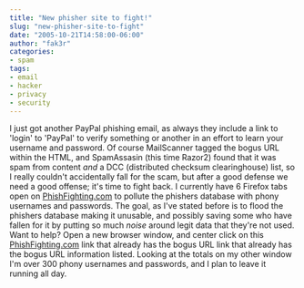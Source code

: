 ```yaml
---
title: "New phisher site to fight!"
slug: "new-phisher-site-to-fight"
date: "2005-10-21T14:58:00-06:00"
author: "fak3r"
categories:
- spam
tags:
- email
- hacker
- privacy
- security
---
```


I just got another PayPal phishing email, as always they include a link to 'login' to 'PayPal' to verify something or another in an effort to learn your username and password. Of course MailScanner tagged the bogus URL within the HTML, and SpamAssasin (this time Razor2) found that it was spam from content *and* a DCC (distributed checksum clearinghouse) list, so I really couldn't accidentally fall for the scam, but after a good defense we need a good offense; it's time to fight back.  I currently have 6 Firefox tabs open on [PhishFighting.com](http://phishfighting.com) to pollute the phishers database with phony usernames and passwords. The goal, as I've stated before is to flood the phishers database making it unusable, and possibly saving some who have fallen for it by putting so much *noise* around legit data that they're not used. Want to help? Open a new browser window, and center click on this [PhishFighting.com](http://www.phishfighting.com/Fighting.aspx?phType=Paypal&phURL=http%3A%2F%2F81.215.118.166%2Fverify%2Flogin.htm&Submit1=Go) link that already has the bogus URL  link that already has the bogus URL information listed. Looking at the totals on my other window I'm over 300 phony usernames and passwords, and I plan to leave it running all day.
